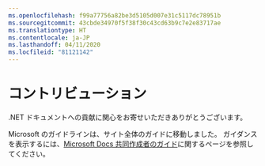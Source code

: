 ```yaml
---
ms.openlocfilehash: f99a77756a82be3d5105d007e31c5117dc78951b
ms.sourcegitcommit: 43cbde34970f5f38f30c43cd63b9c7e2e83717ae
ms.translationtype: HT
ms.contentlocale: ja-JP
ms.lasthandoff: 04/11/2020
ms.locfileid: "81121142"
---
```

# <a name="contributing"></a>コントリビューション

.NET ドキュメントへの貢献に関心をお寄せいただきありがとうございます。

Microsoft のガイドラインは、サイト全体のガイドに移動しました。 ガイダンスを表示するには、[Microsoft Docs 共同作成者のガイド](https://docs.microsoft.com/contribute/dotnet/dotnet-contribute)に関するページを参照してください。
